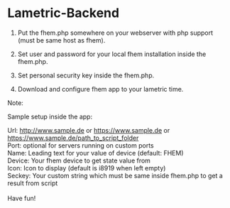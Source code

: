 # Lametric-Backend

1) Put the fhem.php somewhere on your webserver with php support (must be same host as fhem).

2) Set user and password for your local fhem installation inside the fhem.php.

3) Set personal security key inside the fhem.php.

4) Download and configure fhem app to your lametric time.

Note:

Sample setup inside the app:

Url:	http://www.sample.de or https://www.sample.de or https://www.sample.de/path_to_script_folder<br>
Port:	optional for servers running on custom ports<br>
Name:	Leading text for your value of device (default: FHEM)<br>
Device:	Your fhem device to get state value from<br>
Icon:	Icon to display (default is i8919 when left empty)<br>
Seckey:	Your custom string which must be same inside fhem.php to get a result from script<br>
<br>
Have fun!
